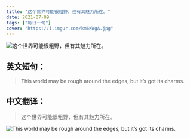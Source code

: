 ```yaml
---
title: "这个世界可能很粗野，但有其魅力所在。"
date: 2021-07-09
tags: ["每日一句"]
cover: "https://i.imgur.com/km6KWgA.jpg"
---
```


![这个世界可能很粗野，但有其魅力所在。](https://i.imgur.com/4XAAhew.jpg)

## 英文短句：
> This world may be rough around the edges, but it’s got its charms.

<!--more-->

## 中文翻译：
> 这个世界可能很粗野，但有其魅力所在。

![This world may be rough around the edges, but it’s got its charms.](https://i.imgur.com/SYFBq2y.jpg)

